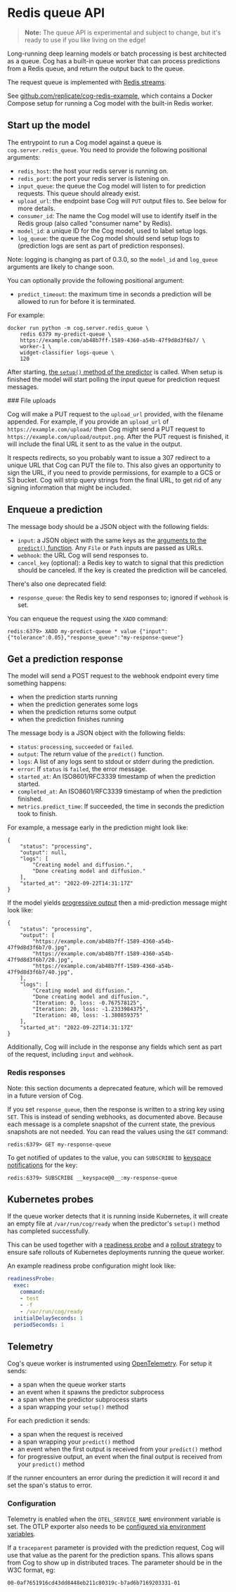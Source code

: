# Redis queue API

> **Note:** The queue API is experimental and subject to change, but it's ready to use if you like living on the edge!

Long-running deep learning models or batch processing is best architected as a queue. Cog has a built-in queue worker that can process predictions from a Redis queue, and return the output back to the queue.

The request queue is implemented with [Redis streams](https://redis.io/topics/streams-intro).

See [github.com/replicate/cog-redis-example](https://github.com/replicate/cog-redis-example), which contains a Docker Compose setup for running a Cog model with the built-in Redis worker.

## Start up the model

The entrypoint to run a Cog model against a queue is `cog.server.redis_queue`. You need to provide the following positional arguments:

- `redis_host`: the host your redis server is running on.
- `redis_port`: the port your redis server is listening on.
- `input_queue`: the queue the Cog model will listen to for prediction requests. This queue should already exist.
- `upload_url`: the endpoint base Cog will `PUT` output files to. See below for more details.
- `consumer_id`: The name the Cog model will use to identify itself in the Redis group (also called "consumer name" by Redis).
- `model_id`: a unique ID for the Cog model, used to label setup logs.
- `log_queue`: the queue the Cog model should send setup logs to (prediction logs are sent as part of prediction responses).

Note: logging is changing as part of 0.3.0, so the `model_id` and `log_queue` arguments are likely to change soon.

You can optionally provide the following positional argument:

- `predict_timeout`: the maximum time in seconds a prediction will be allowed to run for before it is terminated.

For example:

    docker run python -m cog.server.redis_queue \
        redis 6379 my-predict-queue \
        https://example.com/ab48b7ff-1589-4360-a54b-47f9d8d3f6b7/ \
        worker-1 \
        widget-classifier logs-queue \
        120

After starting, [the `setup()` method of the predictor](python.md#predictorsetup) is called. When setup is finished the model will start polling the input queue for prediction request messages.

### File uploads

Cog will make a PUT request to the `upload_url` provided, with the filename appended. For example, if you provide an `upload_url` of `https://example.com/upload/` then Cog might send a PUT request to `https://example.com/upload/output.png`. After the PUT request is finished, it will include the final URL it sent to as the value in the output.

It respects redirects, so you probably want to issue a 307 redirect to a unique URL that Cog can PUT the file to. This also gives an opportunity to sign the URL, if you need to provide permissions, for example to a GCS or S3 bucket. Cog will strip query strings from the final URL, to get rid of any signing information that might be included.

## Enqueue a prediction

The message body should be a JSON object with the following fields:

- `input`: a JSON object with the same keys as the [arguments to the `predict()` function](python.md). Any `File` or `Path` inputs are passed as URLs.
- `webhook`: the URL Cog will send responses to.
- `cancel_key` (optional): a Redis key to watch to signal that this prediction should be canceled. If the key is created the prediction will be canceled.

There's also one deprecated field:

- `response_queue`: the Redis key to send responses to; ignored if `webhook` is set.

You can enqueue the request using the `XADD` command:

    redis:6379> XADD my-predict-queue * value {"input":{"tolerance":0.05},"response_queue":"my-response-queue"}

## Get a prediction response

The model will send a POST request to the webhook endpoint every time something happens:

- when the prediction starts running
- when the prediction generates some logs
- when the prediction returns some output
- when the prediction finishes running

The message body is a JSON object with the following fields:

- `status`: `processing`, `succeeded` or `failed`.
- `output`: The return value of the `predict()` function.
- `logs`: A list of any logs sent to stdout or stderr during the prediction.
- `error`: If `status` is `failed`, the error message.
- `started_at`: An ISO8601/RFC3339 timestamp of when the prediction started.
- `completed_at`: An ISO8601/RFC3339 timestamp of when the prediction finished.
- `metrics.predict_time`: If succeeded, the time in seconds the prediction took to finish.

For example, a message early in the prediction might look like:

    {
        "status": "processing",
        "output": null,
        "logs": [
            "Creating model and diffusion.",
            "Done creating model and diffusion."
        ],
        "started_at": "2022-09-22T14:31:17Z"
    }

If the model yields [progressive output](python.md#progressive-output) then a mid-prediction message might look like:

    {
        "status": "processing",
        "output": [
            "https://example.com/ab48b7ff-1589-4360-a54b-47f9d8d3f6b7/0.jpg",
            "https://example.com/ab48b7ff-1589-4360-a54b-47f9d8d3f6b7/20.jpg",
            "https://example.com/ab48b7ff-1589-4360-a54b-47f9d8d3f6b7/40.jpg",
        ],
        "logs": [
            "Creating model and diffusion.",
            "Done creating model and diffusion.",
            "Iteration: 0, loss: -0.767578125",
            "Iteration: 20, loss: -1.2333984375",
            "Iteration: 40, loss: -1.380859375"
        ],
        "started_at": "2022-09-22T14:31:17Z"
    }

Additionally, Cog will include in the response any fields which sent as part of the request, including `input` and `webhook`.

### Redis responses

Note: this section documents a deprecated feature, which will be removed in a future version of Cog.

If you set `response_queue`, then the response is written to a string key using `SET`. This is instead of sending webhooks, as documented above. Because each message is a complete snapshot of the current state, the previous snapshots are not needed. You can read the values using the `GET` command:

    redis:6379> GET my-response-queue

To get notified of updates to the value, you can `SUBSCRIBE` to [keyspace notifications] for the key:

    redis:6379> SUBSCRIBE __keyspace@0__:my-response-queue

[keyspace notifications]: https://redis.io/docs/manual/keyspace-notifications/

## Kubernetes probes

If the queue worker detects that it is running inside Kubernetes, it will create
an empty file at `/var/run/cog/ready` when the predictor's `setup()` method has
completed successfully.

This can be used together with a [readiness probe][k8s-readiness] and a [rollout
strategy][k8s-rollout] to ensure safe rollouts of Kubernetes deployments running
the queue worker.

[k8s-readiness]: https://kubernetes.io/docs/tasks/configure-pod-container/configure-liveness-readiness-startup-probes/#define-readiness-probes
[k8s-rollout]: https://kubernetes.io/docs/concepts/workloads/controllers/deployment/#strategy

An example readiness probe configuration might look like:

```yaml
readinessProbe:
  exec:
    command:
    - test
    - -f
    - /var/run/cog/ready
  initialDelaySeconds: 1
  periodSeconds: 1
```

## Telemetry

Cog's queue worker is instrumented using [OpenTelemetry](https://opentelemetry.io). For setup it sends:

- a span when the queue worker starts
- an event when it spawns the predictor subprocess
- a span when the predictor subprocess starts
- a span wrapping your `setup()` method

For each prediction it sends:

- a span when the request is received
- a span wrapping your `predict()` method
- an event when the first output is received from your `predict()` method
- for progressive output, an event when the final output is received from your `predict()` method

If the runner encounters an error during the prediction it will record it and set the span's status to error.

### Configuration

Telemetry is enabled when the `OTEL_SERVICE_NAME` environment variable is set. The OTLP exporter also needs to be [configured via environment variables][1].

[1]: https://opentelemetry-python.readthedocs.io/en/latest/sdk/environment_variables.html

If a `traceparent` parameter is provided with the prediction request, Cog will use that value as the parent for the prediction spans. This allows spans from Cog to show up in distributed traces. The parameter should be in the W3C format, eg:

    00-0af7651916cd43dd8448eb211c80319c-b7ad6b7169203331-01
